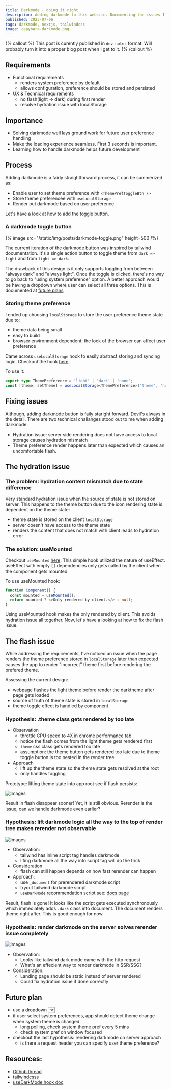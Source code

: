 ```yaml
---
title: Darkmode - doing it right
description: Adding darkmode to this website. Documenting the issues I tackled.
published: 2023-07-06
tags: darkmode, nextjs, tailwindcss
image: capybara-darkmode.png
---
```


{% callout %}
This post is curently published in `dev notes` format. Will probably turn it into a proper blog post when I get to it.
{% /callout %}

## Requirements

- Functional requirements
  - renders system preference by default
  - allows configuration, preference should be stored and persisted
- UX & Technical requirements
  - no flash(light => dark) during first render
  - resolve hydration issue with localStorage

## Importance

- Solving darkmode well lays ground work for future user preference handling
- Make the loading experience seamless. First 3 seconds is important.
- Learning how to handle darkmode helps future development

## Process

Adding darkmode is a fairly straightforward process, it can be summerized as:

- Enable user to set theme preference with `<ThemePrefToggleBtn />`
- Store theme preferencee with `useLocalStorage`
- Render out darkmode based on user preference

Let's have a look at how to add the toggle button.

### A darkmode toggle button

{% image
  src="/static/img/posts/darkmode-toggle.png"
  height=500
  /%}

The current iteration of the darkmode button was inspired by tailwind documentation. It's a single action button to toggle theme from `dark => light` and from `light => dark`.

The drawback of this design is it only supports toggling from between "always dark" and "always light". Once the toggle is clicked, there's no way to go back to "using system preference" option. A better approach would be having a dropdown where user can select all three options. This is documented at [future plans](/post/darkmode#future-plan)

### Storing theme preference

I ended up choosing `localStorage` to store the user preference theme state due to:

- theme data being small
- easy to build
- browser environment dependent: the look of the browser can affect user preference

Came across `useLocalStorage` hook to easily abstract storing and syncing logic. Checkout the hook [here](https://github.com/Yxwww/yuxi-site/blob/main/utils/hooks/useLocalStorage.ts)

To use it:

```typescript
export type ThemePreference = 'light' | 'dark' | 'none';
const [theme, setTheme] = useLocalStorage<ThemePreference>('theme', 'none');
```

## Fixing issues

Although, adding darkmode button is faily staright forward. Devil's always in the detail. There are two technical challanges stood out to me when adding darkmode:

- Hydration issue: server side rendering does not have access to local storage causes hydration mismatch
- Theme preference render happens later than expected which causes an uncomfortable flash.

## The hydration issue

### The problem: hydration content mismatch due to state difference

Very standard hydration issue when the source of state is not stored on server. This happens to the theme button due to the icon rendering state is dependent on the theme state:

- theme state is stored on the client `localStorage`
- server doesn't have access to the theme state
- renders the content that does not match with client leads to hydration error

### The solution: useMounted

Checkout `useMounted` [here](https://github.com/Yxwww/yuxi-site/blob/main/utils/hooks/useMounted.ts). This simple hook utilized the nature of useEffect. useEffect with empty `[]` dependencies only gets called by the client when the component gets mounted.

To use useMounted hook:

```typescript
function Component() {
  const mounted = useMounted();
  return mounted ? <>Only rendered by client.</> : null;
}
```

Using useMounted hook makes the <ThemeToggleButton /> only rendered by client. This avoids hydration issue all together. Now, let's have a looking at how to fix the flash issue.

## The flash issue

While addressing the requirements, I've noticed an issue when the page renders the theme preference stored in `localStorage` later than expected causes the app to render "incorrect" theme first before rendering the prefered theme.

Assessing the current design:

- webpage flashes the light theme before render the darktheme after page gets loaded
- source of truth of theme state is stored in `localStorage`
- theme toggle effect is handled by <ThemePrefToggleBtn /> component

### Hypothesis: .theme class gets rendered by <ThemePrevToggle /> too late

- Observation
  - throttle CPU speed to 4X in chrome performance tab
  - notice the flash comes from the light theme gets rendered first
  - `theme` css class gets rendered too late
  - assumption: the theme button gets rendered too late due to theme toggle button is too nested in the render tree
- Approach
  - lift up the theme state so the theme state gets resolved at the root
  - <ThemePrefToggleBtn /> only handles toggling

Prototype: lifting theme state into app root see if flash persists:

![Images](/static/img/posts/lift-theme-effect-up.png)

Result in flash disappear sooner! Yet, it is still obvious. Rerender is the issue, can we handle darkmode even earlier?

### Hypothesis: lift darkmode logic all the way to the top of render tree makes rerender not observable

![Images](/static/img/posts/tailwind-darkmode-logic.png)

- Observation:
  - tailwind has inline script tag handles darkmode
  - lifing darkmode all the way into script tag will do the trick
- Consideration
  - flash can still happen depends on how fast rerender can happen
- Approach:
  - use `_document` for prerendered darkmode script
  - tryout tailwind darkmode script
  - `useDarkMode` recommendation script see: [docs page](https://github.com/donavon/use-dark-mode#that-flash)

Result, flash is gone! It looks like the script gets executed synchronously which immediately adds `.dark` class into document. The document renders theme right after. This is good enough for now.

### Hypothesis: render darkmode on the server solves rerender issue completely

![Images](/static/img/posts/prerenders_dark_mode.png)

- Observation:
  - Looks like tailwind dark mode came with the http request
  - What's an effecient way to render darkmode in SSR/SSG?
- Consideration:
  - Landing page should be static instead of server rendered
  - Could fix hydration issue if done correctly

## Future plan

- use a dropdown <select /> component to support user to select "system preference state", "always light", and "always dark".
  - sync "prefer system theme" state with toggle UI
- if user select system preferences, app should detect theme change when system theme is changed
  - long polling, check system theme pref every 5 mins
  - check system pref on window focused
- checkout the last hypothesis: rendering darkmode on server approach
  - is there a request header you can specify user theme preference?

## Resources:

- [Github thread](https://github.com/vercel/next.js/discussions/21982)
- [tailwindcsss](https://tailwindcss.com)
- [useDarkMode hook doc](https://github.com/donavon/use-dark-mode#that-flash)

